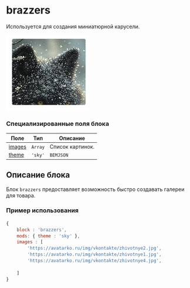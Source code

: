 # brazzers

Используется для создания миниатюрной карусели.

![Alt Text](brazzers.ex.gif)

### Специализированные поля блока

| Поле | Тип | Описание |
| ---- | --- | -------- |
| <a href="#brazzersImages">images</a> | <code>Array</code> | Список картинок. |
| <a href='#brazzersTheme'>theme</a> | <code>'sky'</code> | <code>BEMJSON</code> | Стилевое оформление. |
## Описание блока

Блок `brazzers` предоставляет возможность быстро создавать галереи для товара.

### Пример использования
<a name="brazzersImages"></a>
<a name="brazzersTheme"></a>
```js
{
    block : 'brazzers',
    mods: { theme : 'sky' },
    images : [
        'https://avatarko.ru/img/vkontakte/zhivotnye2.jpg',
        'https://avatarko.ru/img/vkontakte/zhivotnye1.jpg',
        'https://avatarko.ru/img/vkontakte/zhivotnye4.jpg',
           
    ]
}
```

